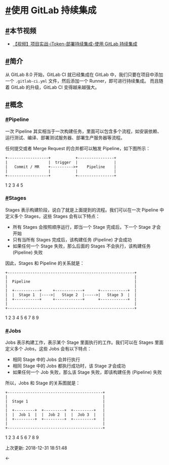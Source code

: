 # [#](https://funtl.com/zh/spring-cloud-itoken-ci/使用-GitLab-持续集成.html#使用-gitlab-持续集成)使用 GitLab 持续集成

## [#](https://funtl.com/zh/spring-cloud-itoken-ci/使用-GitLab-持续集成.html#本节视频)本节视频

- [【视频】项目实战-iToken-部署持续集成-使用 GitLab 持续集成](https://www.bilibili.com/video/av28384193)

## [#](https://funtl.com/zh/spring-cloud-itoken-ci/使用-GitLab-持续集成.html#简介)简介

从 GitLab 8.0 开始，GitLab CI 就已经集成在 GitLab 中，我们只要在项目中添加一个 `.gitlab-ci.yml` 文件，然后添加一个 Runner，即可进行持续集成。 而且随着 GitLab 的升级，GitLab CI 变得越来越强大。

## [#](https://funtl.com/zh/spring-cloud-itoken-ci/使用-GitLab-持续集成.html#概念)概念

### [#](https://funtl.com/zh/spring-cloud-itoken-ci/使用-GitLab-持续集成.html#pipeline)Pipeline

一次 Pipeline 其实相当于一次构建任务，里面可以包含多个流程，如安装依赖、运行测试、编译、部署测试服务器、部署生产服务器等流程。

任何提交或者 Merge Request 的合并都可以触发 Pipeline，如下图所示：

```text
+------------------+           +----------------+
|                  |  trigger  |                |
|   Commit / MR    +---------->+    Pipeline    |
|                  |           |                |
+------------------+           +----------------+
```

1
2
3
4
5

### [#](https://funtl.com/zh/spring-cloud-itoken-ci/使用-GitLab-持续集成.html#stages)Stages

Stages 表示构建阶段，说白了就是上面提到的流程。我们可以在一次 Pipeline 中定义多个 Stages，这些 Stages 会有以下特点：

- 所有 Stages 会按照顺序运行，即当一个 Stage 完成后，下一个 Stage 才会开始
- 只有当所有 Stages 完成后，该构建任务 (Pipeline) 才会成功
- 如果任何一个 Stage 失败，那么后面的 Stages 不会执行，该构建任务 (Pipeline) 失败

因此，Stages 和 Pipeline 的关系就是：

```text
+--------------------------------------------------------+
|                                                        |
|  Pipeline                                              |
|                                                        |
|  +-----------+     +------------+      +------------+  |
|  |  Stage 1  |---->|   Stage 2  |----->|   Stage 3  |  |
|  +-----------+     +------------+      +------------+  |
|                                                        |
+--------------------------------------------------------+
```

1
2
3
4
5
6
7
8
9

### [#](https://funtl.com/zh/spring-cloud-itoken-ci/使用-GitLab-持续集成.html#jobs)Jobs

Jobs 表示构建工作，表示某个 Stage 里面执行的工作。我们可以在 Stages 里面定义多个 Jobs，这些 Jobs 会有以下特点：

- 相同 Stage 中的 Jobs 会并行执行
- 相同 Stage 中的 Jobs 都执行成功时，该 Stage 才会成功
- 如果任何一个 Job 失败，那么该 Stage 失败，即该构建任务 (Pipeline) 失败

所以，Jobs 和 Stage 的关系图就是：

```text
+------------------------------------------+
|                                          |
|  Stage 1                                 |
|                                          |
|  +---------+  +---------+  +---------+   |
|  |  Job 1  |  |  Job 2  |  |  Job 3  |   |
|  +---------+  +---------+  +---------+   |
|                                          |
+------------------------------------------+
```

1
2
3
4
5
6
7
8
9

上次更新: 2018-12-31 18:51:48

← 